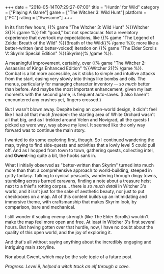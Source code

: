 +++
date = "2018-05-14T07:29:27-07:00"
title = "Huntin' for Wild"
category = ["Playing A Game"]
game = ["The Witcher 3: Wild Hunt"]
platform = ["PC"]
rating = ["Awesome"]
+++

In its first few hours, {{% game "The Witcher 3: Wild Hunt" %}}Witcher 3{{% /game %}} felt "good," but not spectacular.  Not a revelatory experience that overtook my expectations, like {{% game "The Legend of Zelda: Breath of the Wild" %}}Breath of the Wild{{% /game %}}; more like a better-written (and better-voiced) iteration on {{% game "The Elder Scrolls V: Skyrim Special Edition" %}}Skyrim{{% /game %}}.

A meaningful improvement, certainly, over {{% game "The Witcher 2: Assassins of Kings Enhanced Edition" %}}Witcher 2{{% /game %}}.  Combat is a lot more accessible, as it sticks to simple and intuitive attacks from the start, easing very slowly into things like bombs and oils.  The menus, particularly for managing character inventory -- <i>so much</i> better than before.  And maybe the most important enhancement, given my last moments with the second game, is frequent auto-saves.  (I also haven't encountered any crashes yet, fingers crossed.)

But I wasn't blown away.  Despite being an open-world design, it didn't feel like I had all that much <i>freedom</i>: the starting area of White Orchard wasn't all that big, and as I trekked around Velen and Novigrad, all the quests I picked up were way, way above my level.  It seemed like the only way forward was to continue the main story.

I wanted to do some exploring first, though.  So I continued wandering the map, trying to find side-quests and activities that a lowly level 5 could pull off.  And as I hopped from town to town, gathering quests, collecting intel, and <b>Gwent</b>-ing quite a bit, the hooks sank in.

What I initially observed as "better-written than Skyrim" turned into much more than that: a comprehensive approach to world-building, steeped in gritty fantasy.  Talking to cynical peasants, wandering through dingy towns, stumbling across burned caravans, finding a note about a treasure heist next to a thief's rotting corpse... there is <i>so much detail</i> in Witcher 3's world, and it isn't just for the sake of aesthetic beauty, nor just to put checkboxes on a map.  All of this content builds up an intimidating and immersive theme, with craftsmanship that makes Skyrim look, by comparison, bare and mechanical.

I still wonder if scaling enemy strength (like The Elder Scrolls) wouldn't make the map feel more open and free.  At least in Witcher 3's first several hours.  But having gotten over that hurdle, now, I have no doubt about the quality of this open world, and the joy of exploring it.

And that's all without saying anything about the incredibly engaging and intriguing main storyline.

Nor about Gwent, which may be the sole topic of a future post.

<i>Progress: Level 9, helped a witch track an elf through a cave.</i>
